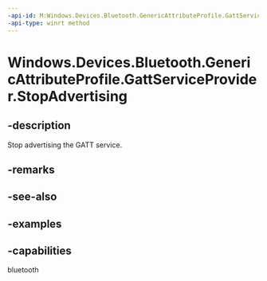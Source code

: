 ```yaml
---
-api-id: M:Windows.Devices.Bluetooth.GenericAttributeProfile.GattServiceProvider.StopAdvertising
-api-type: winrt method
---
```


<!-- Method syntax.
public void GattServiceProvider.StopAdvertising()
-->

# Windows.Devices.Bluetooth.GenericAttributeProfile.GattServiceProvider.StopAdvertising


## -description

Stop advertising the GATT service.

## -remarks

## -see-also

## -examples

## -capabilities

bluetooth

